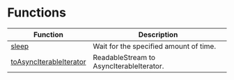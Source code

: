 # Functions

|Function|Description|
|-|-|
|[sleep](./sleep/README.md)|Wait for the specified amount of time.|
|[toAsyncIterableIterator](./toAsyncIterableIterator/README.md)|ReadableStream to AsyncIterableIterator.|